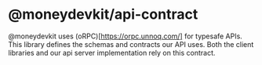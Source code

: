# @moneydevkit/api-contract

@moneydevkit uses (oRPC)[https://orpc.unnoq.com/] for typesafe APIs. This library defines the schemas and contracts our API uses.  Both the client libraries and our api server implementation rely on this contract.